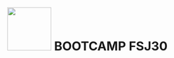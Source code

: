 # <img src="https://media.giphy.com/media/v1.Y2lkPTc5MGI3NjExbTV3OWo3Mmc5a2t6cHV1cmFhZzJnd3V6Y2Z0bnYwMmZiNWg3aXI1ZCZlcD12MV9zdGlja2Vyc19zZWFyY2gmY3Q9cw/6KirhLJyR7oMcwgJQk/giphy.gif" width="100"> BOOTCAMP FSJ30
